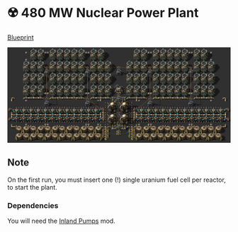 # :radioactive: 480 MW Nuclear Power Plant

[Blueprint](https://raw.githubusercontent.com/RundesBalli/factorio-blueprints/master/nuclear-power/blueprint.txt)

<img src="img/480mw.png" alt="RundesBalli" width="700"/>

## Note
On the first run, you must insert one (!) single uranium fuel cell per reactor, to start the plant.

### Dependencies
You will need the [Inland Pumps](https://mods.factorio.com/mod/inland_pumps) mod.
